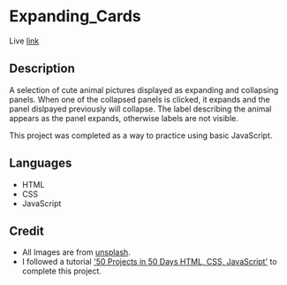 # Expanding_Cards

Live [link](https://secarrel.github.io/Expanding_Cards/)

## Description
A selection of cute animal pictures displayed as expanding and collapsing panels. When one of the collapsed panels is clicked, it expands and the panel dislpayed previously will collapse. The label describing the animal appears as the panel expands, otherwise labels are not visible. 

This project was completed as a way to practice using basic JavaScript. 

## Languages 
- HTML
- CSS
- JavaScript

## Credit
- All Images are from [unsplash](https://unsplash.com/).
- I followed a tutorial ['50 Projects in 50 Days HTML, CSS, JavaScript'](https://archive.org/details/50-projects-in-50-days-html-css-java-script_202207/02+Day+1+-+Expanding+Cards/007+Expanding+Effect.mp4) to complete this project.